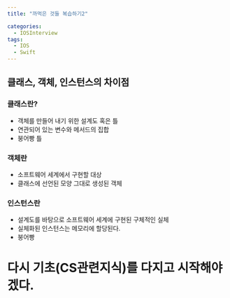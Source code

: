 ```yaml
---
title: "까먹은 것들 복습하기2"

categories:
  - IOSInterview
tags:
  - IOS
  - Swift
---
```


## 클래스, 객체, 인스턴스의 차이점
### 클래스란?
- 객체를 만들어 내기 위한 설계도 혹은 틀
- 연관되어 있는 변수와 메서드의 집합
- 붕어빵 틀
### 객체란
- 소프트웨어 세계에서 구현할 대상
- 클래스에 선언된 모양 그대로 생성된 객체
### 인스턴스란
- 설계도를 바탕으로 소프트웨어 세계에 구현된 구체적인 실체
- 실체화된 인스턴스는 메모리에 할당된다.  
- 붕어빵

# 다시 기초(CS관련지식)를 다지고 시작해야겠다.